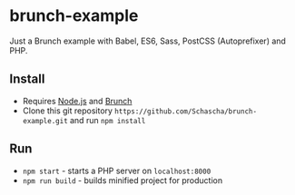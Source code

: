 # brunch-example

Just a Brunch example with Babel, ES6, Sass, PostCSS (Autoprefixer) and PHP.

## Install

* Requires [Node.js](http://nodejs.org) and [Brunch](http://brunch.io)
* Clone this git repository `https://github.com/Schascha/brunch-example.git` and run `npm install`

## Run

* `npm start` - starts a PHP server on `localhost:8000`
* `npm run build` - builds minified project for production
